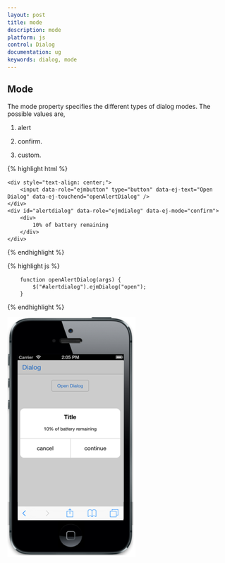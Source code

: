 ```yaml
---
layout: post
title: mode
description: mode
platform: js
control: Dialog
documentation: ug
keywords: dialog, mode
---
```


## Mode

The mode property specifies the different types of dialog modes. The possible values are, 

1. alert 

2. confirm.

3. custom.



{% highlight html %}

    <div style="text-align: center;">
        <input data-role="ejmbutton" type="button" data-ej-text="Open Dialog" data-ej-touchend="openAlertDialog" />
    </div>
    <div id="alertdialog" data-role="ejmdialog" data-ej-mode="confirm">
        <div>
            10% of battery remaining
        </div>
    </div>


{% endhighlight %}



{% highlight js %}

        function openAlertDialog(args) {
            $("#alertdialog").ejmDialog("open");
        }


{% endhighlight %}

![](Mode_images\mode_img1.png)


